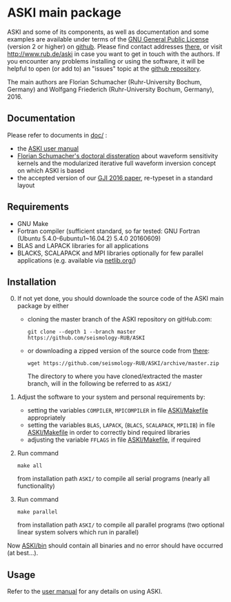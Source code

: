# ASKI main package

ASKI and some of its components, as well as documentation and some examples
are available under terms of the [GNU General Public License](LICENSE) (version 2 or higher)
on [github](https://github.com/seismology-RUB/ASKI).
Please find contact addresses [there](https://github.com/seismology-RUB), or visit 
http://www.rub.de/aski in case you want to get in touch with the authors. If you 
encounter any problems installing or using the software, it will be helpful to 
open (or add to) an "issues" topic at the [github repository](https://github.com/seismology-RUB/ASKI).

The main authors are Florian Schumacher (Ruhr-University Bochum, Germany)
and Wolfgang Friederich (Ruhr-University Bochum, Germany), 2016.


## Documentation

Please refer to documents in [doc/](doc/) :

* the [ASKI user manual](doc/ASKI_manual.pdf)
* [Florian Schumacher's doctoral dissteration](doc/dissertation_florian_schumacher.pdf) 
  about waveform sensitivity kernels and the modularized iterative full waveform inversion 
  concept on which ASKI is based
* the accepted version of our [GJI 2016 paper](doc/ASKI_paper_gji_2016.pdf), re-typeset in 
  a standard layout


## Requirements

* GNU Make
* Fortran compiler (sufficient standard, so far tested: GNU Fortran 
  (Ubuntu 5.4.0-6ubuntu1~16.04.2) 5.4.0 20160609)
* BLAS and LAPACK  libraries for all applications
* BLACKS, SCALAPACK and MPI libraries optionally for few parallel applications 
  (e.g. available via [netlib.org/](http://www.netlib.org/))


## Installation

0. If not yet done, you should downloade the source code of the ASKI main package by either
   * cloning the master branch of the ASKI repository on gitHub.com:
     ```
     git clone --depth 1 --branch master https://github.com/seismology-RUB/ASKI
     ```
     
   * or downloading a zipped version of the source code from [there](https://github.com/seismology-RUB/ASKI/archive/master.zip):
     ```
     wget https://github.com/seismology-RUB/ASKI/archive/master.zip
     ```
     
     The directory to where you have cloned/extracted the master branch, will in the following be referred to as `ASKI/`
1. Adjust the software to your system and personal requirements by:
   * setting the variables `COMPILER`, `MPICOMPILER` in file [ASKI/Makefile](Makefile) appropriately
   * setting the variables `BLAS`, `LAPACK`, (`BLACS`, `SCALAPACK`, `MPILIB`) in file [ASKI/Makefile](Makefile) in 
     order to correctly bind required libraries
   * adjusting the variable `FFLAGS` in file [ASKI/Makefile](Makefile), if required

2. Run command
   ```
   make all
   ```
   from installation path `ASKI/` to compile all serial programs (nearly all functionality)

3. Run command
   ```
   make parallel
   ```
   from installation path `ASKI/` to compile all parallel programs (two optional linear system solvers which run in parallel)

Now [ASKI/bin](bin/) should contain all binaries and no error should have occurred (at best...).


## Usage

Refer to the [user manual](doc/ASKI_manual.pdf) for any details on using ASKI.
